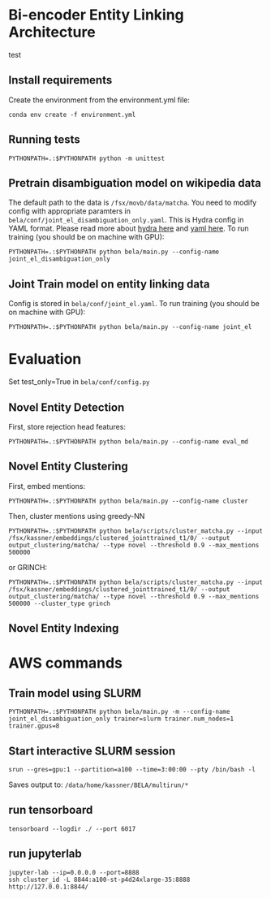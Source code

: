 # Bi-encoder Entity Linking Architecture
test
## Install requirements

Create the environment from the environment.yml file:

```
conda env create -f environment.yml
```

## Running tests

```
PYTHONPATH=.:$PYTHONPATH python -m unittest
```

## Pretrain disambiguation model on wikipedia data

The default path to the data is `/fsx/movb/data/matcha`. You need to modify config with appropriate paramters in `bela/conf/joint_el_disambiguation_only.yaml`. This is Hydra config in YAML format. Please read more about [hydra here](https://hydra.cc/) and [yaml here](https://docs.ansible.com/ansible/latest/reference_appendices/YAMLSyntax.html). To run training (you should be on machine with GPU):

```
PYTHONPATH=.:$PYTHONPATH python bela/main.py --config-name joint_el_disambiguation_only
```

## Joint Train model on entity linking data

Config is stored in `bela/conf/joint_el.yaml`. To run training (you should be on machine with GPU):

```
PYTHONPATH=.:$PYTHONPATH python bela/main.py --config-name joint_el
```

# Evaluation
Set test_only=True in `bela/conf/config.py`

## Novel Entity Detection
First, store rejection head features:
```
PYTHONPATH=.:$PYTHONPATH python bela/main.py --config-name eval_md
```

## Novel Entity Clustering

First, embed mentions:
```
PYTHONPATH=.:$PYTHONPATH python bela/main.py --config-name cluster
```

Then, cluster mentions using greedy-NN
```
PYTHONPATH=.:$PYTHONPATH python bela/scripts/cluster_matcha.py --input  /fsx/kassner/embeddings/clustered_jointtrained_t1/0/ --output output_clustering/matcha/ --type novel --threshold 0.9 --max_mentions 500000
```
or GRINCH:
```
PYTHONPATH=.:$PYTHONPATH python bela/scripts/cluster_matcha.py --input  /fsx/kassner/embeddings/clustered_jointtrained_t1/0/ --output output_clustering/matcha/ --type novel --threshold 0.9 --max_mentions 500000 --cluster_type grinch
```

## Novel Entity Indexing

# AWS commands

## Train model using SLURM

```
PYTHONPATH=.:$PYTHONPATH python bela/main.py -m --config-name joint_el_disambiguation_only trainer=slurm trainer.num_nodes=1 trainer.gpus=8
```

## Start interactive SLURM session
```
srun --gres=gpu:1 --partition=a100 --time=3:00:00 --pty /bin/bash -l
```

Saves output to:
`/data/home/kassner/BELA/multirun/*`

## run tensorboard
```
tensorboard --logdir ./ --port 6017
```  

## run jupyterlab
```
jupyter-lab --ip=0.0.0.0 --port=8888
ssh cluster_id -L 8844:a100-st-p4d24xlarge-35:8888
http://127.0.0.1:8844/
```